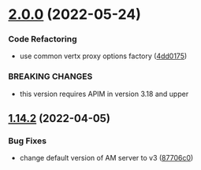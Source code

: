 # [2.0.0](https://github.com/gravitee-io/gravitee-resource-oauth2-provider-am/compare/1.14.2...2.0.0) (2022-05-24)


### Code Refactoring

* use common vertx proxy options factory ([4dd0175](https://github.com/gravitee-io/gravitee-resource-oauth2-provider-am/commit/4dd01756f92c044e6e3d76a403fb0b0d7c78dc2d))


### BREAKING CHANGES

* this version requires APIM in version 3.18 and upper

## [1.14.2](https://github.com/gravitee-io/gravitee-resource-oauth2-provider-am/compare/1.14.1...1.14.2) (2022-04-05)


### Bug Fixes

* change default version of AM server to v3 ([87706c0](https://github.com/gravitee-io/gravitee-resource-oauth2-provider-am/commit/87706c01a5064ded6a30fe1a1999464bc5e9f958))
